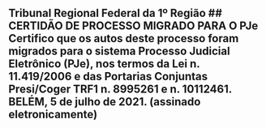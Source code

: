 ## Tribunal Regional Federal da 1º Região ## CERTIDÃO DE PROCESSO MIGRADO PARA O PJe Certifico que os autos deste processo foram migrados para o sistema Processo Judicial Eletrônico (PJe), nos termos da Lei n. 11.419/2006 e das Portarias Conjuntas Presi/Coger TRF1 n. 8995261 e n. 10112461. BELÉM, 5 de julho de 2021. (assinado eletronicamente)

